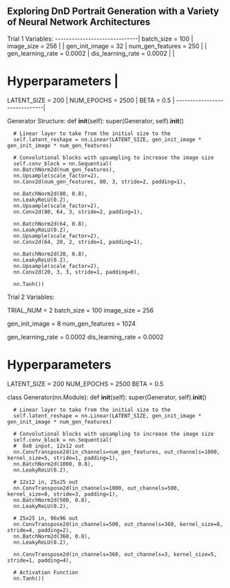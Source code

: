 ## Exploring DnD Portrait Generation with a Variety of Neural Network Architectures

Trial 1 Variables:
------------------------------|
batch_size = 100              |
image_size = 256              |
                              |
gen_init_image = 32           |
num_gen_features = 250        |
                              |
gen_learning_rate =  0.0002   |
dis_learning_rate = 0.0002    |
                              |
# Hyperparameters             |
LATENT_SIZE = 200             |
NUM_EPOCHS = 2500             |
BETA = 0.5                    |
------------------------------|


Generator Structure: 
   def __init__(self):
      super(Generator, self).__init__()

      # Linear layer to take from the initial size to the 
      self.latent_reshape = nn.Linear(LATENT_SIZE, gen_init_image * gen_init_image * num_gen_features)

      # Convolutional blocks with upsampling to increase the image size
      self.conv_block = nn.Sequential(
      nn.BatchNorm2d(num_gen_features),
      nn.Upsample(scale_factor=2),
      nn.Conv2d(num_gen_features, 80, 3, stride=2, padding=1),

      nn.BatchNorm2d(80, 0.8),
      nn.LeakyReLU(0.2),
      nn.Upsample(scale_factor=2),
      nn.Conv2d(80, 64, 3, stride=2, padding=1),

      nn.BatchNorm2d(64, 0.8),
      nn.LeakyReLU(0.2),
      nn.Upsample(scale_factor=2),
      nn.Conv2d(64, 20, 2, stride=1, padding=1),

      nn.BatchNorm2d(20, 0.8),
      nn.LeakyReLU(0.2),
      nn.Upsample(scale_factor=2),
      nn.Conv2d(20, 3, 3, stride=1, padding=0),

      nn.Tanh())


Trial 2 Variables:

TRIAL_NUM = 2
batch_size = 100
image_size = 256

gen_init_image = 8
num_gen_features = 1024

gen_learning_rate =  0.0002
dis_learning_rate = 0.0002

# Hyperparameters
LATENT_SIZE = 200
NUM_EPOCHS = 2500
BETA = 0.5

class Generator(nn.Module):
   def __init__(self):
      super(Generator, self).__init__()

      # Linear layer to take from the initial size to the 
      self.latent_reshape = nn.Linear(LATENT_SIZE, gen_init_image * gen_init_image * num_gen_features)

      # Convolutional blocks with upsampling to increase the image size
      self.conv_block = nn.Sequential(
      #  8x8 input, 12x12 out
      nn.ConvTranspose2d(in_channels=num_gen_features, out_channels=1000, kernel_size=5, stride=1, padding=1),
      nn.BatchNorm2d(1000, 0.8),
      nn.LeakyReLU(0.2),

      # 12x12 in, 25x25 out
      nn.ConvTranspose2d(in_channels=1000, out_channels=500, kernel_size=8, stride=3, padding=1),
      nn.BatchNorm2d(500, 0.8),
      nn.LeakyReLU(0.2),

      # 25x25 in, 96x96 out
      nn.ConvTranspose2d(in_channels=500, out_channels=360, kernel_size=8, stride=4, padding=2),
      nn.BatchNorm2d(360, 0.8),
      nn.LeakyReLU(0.2),

      nn.ConvTranspose2d(in_channels=360, out_channels=3, kernel_size=5, stride=1, padding=4),

      # Activation Function
      nn.Tanh())



